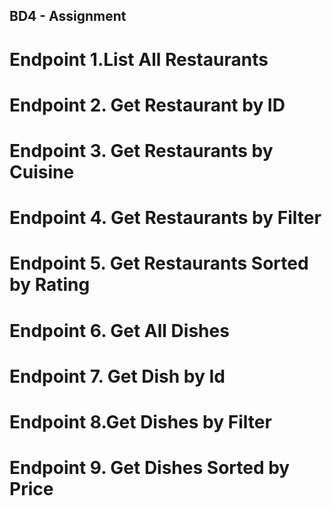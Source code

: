 ## BD4 - Assignment

# Endpoint 1.List All Restaurants

# Endpoint 2. Get Restaurant by ID

# Endpoint 3. Get Restaurants by Cuisine

# Endpoint 4. Get Restaurants by Filter

# Endpoint 5. Get Restaurants Sorted by Rating

# Endpoint 6. Get All Dishes

# Endpoint 7. Get Dish by Id

# Endpoint 8.Get Dishes by Filter

# Endpoint 9. Get Dishes Sorted by Price
